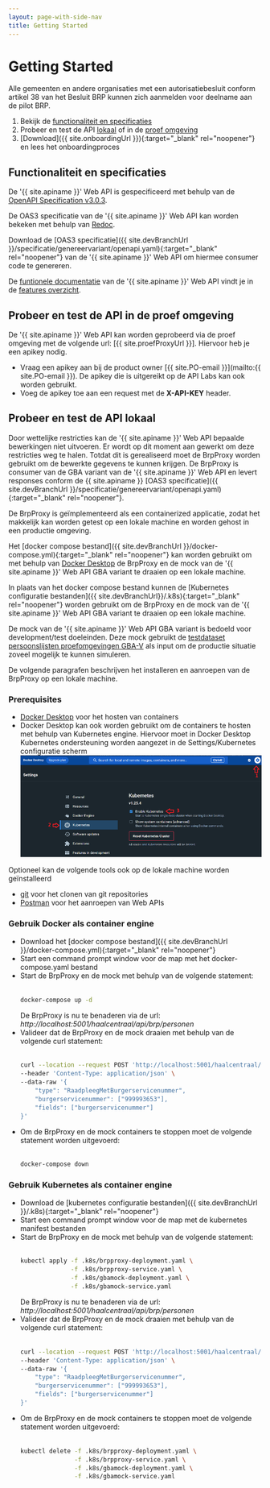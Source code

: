 ```yaml
---
layout: page-with-side-nav
title: Getting Started
---
```

# Getting Started

Alle gemeenten en andere organisaties met een autorisatiebesluit conform artikel 38 van het Besluit BRP kunnen zich aanmelden voor deelname aan de pilot BRP.

1. Bekijk de [functionaliteit en specificaties](#functionaliteit-en-specificaties)
2. Probeer en test de API [lokaal](#probeer-en-test-de-api-lokaal) of in de [proef omgeving](#probeer-en-test-de-api-in-de-proef-omgeving)
3. [Download]({{ site.onboardingUrl }}){:target="_blank" rel="noopener"} en lees het onboardingproces

## Functionaliteit en specificaties

De '{{ site.apiname }}' Web API is gespecificeerd met behulp van de [OpenAPI Specification v3.0.3](https://spec.openapis.org/oas/v3.0.3).

De OAS3 specificatie van de '{{ site.apiname }}' Web API kan worden bekeken met behulp van [Redoc](./redoc).

Download de [OAS3 specificatie]({{ site.devBranchUrl }}/specificatie/genereervariant/openapi.yaml){:target="_blank" rel="noopener"} van de '{{ site.apiname }}' Web API om hiermee consumer code te genereren.

De [funtionele documentatie](./features-overzicht) van de '{{ site.apiname }}' Web API vindt je in de [features overzicht](./features-overzicht).

## Probeer en test de API in de proef omgeving

De '{{ site.apiname }}' Web API kan worden geprobeerd via de proef omgeving met de volgende url: [{{ site.proefProxyUrl }}]. Hiervoor heb je een apikey nodig.

- Vraag een apikey aan bij de product owner [{{ site.PO-email }}](mailto:{{ site.PO-email }}). De apikey die is uitgereikt op de API Labs kan ook worden gebruikt.
- Voeg de apikey toe aan een request met de __X-API-KEY__ header.

## Probeer en test de API lokaal

Door wettelijke restricties kan de '{{ site.apiname }}' Web API bepaalde bewerkingen niet uitvoeren. Er wordt op dit moment aan gewerkt om deze restricties weg te halen. Totdat dit is gerealiseerd moet de BrpProxy worden gebruikt om de bewerkte gegevens te kunnen krijgen. De BrpProxy is consumer van de GBA variant van de '{{ site.apiname }}' Web API en levert responses conform de {{ site.apiname }} [OAS3 specificatie]({{ site.devBranchUrl }}/specificatie/genereervariant/openapi.yaml){:target="_blank" rel="noopener"}.

De BrpProxy is geïmplementeerd als een containerized applicatie, zodat het makkelijk kan worden getest op een lokale machine en worden gehost in een productie omgeving.

Het [docker compose bestand]({{ site.devBranchUrl }}/docker-compose.yml){:target="_blank" rel="noopener"} kan worden gebruikt om met behulp van [Docker Desktop](https://www.docker.com/products/docker-desktop) de BrpProxy en de mock van de '{{ site.apiname }}' Web API GBA variant te draaien op een lokale machine.

In plaats van het docker compose bestand kunnen de [Kubernetes configuratie bestanden]({{ site.devBranchUrl}}/.k8s){:target="_blank" rel="noopener"} worden gebruikt om de BrpProxy en de mock van de '{{ site.apiname }}' Web API GBA variant te draaien op een lokale machine.

De mock van de '{{ site.apiname }}' Web API GBA variant is bedoeld voor development/test doeleinden. Deze mock gebruikt de [testdataset persoonslijsten proefomgevingen GBA-V](https://www.rvig.nl/documenten/richtlijnen/2018/09/20/testdataset-persoonslijsten-proefomgevingen-gba-v) als input om de productie situatie zoveel mogelijk te kunnen simuleren.

De volgende paragrafen beschrijven het installeren en aanroepen van de BrpProxy op een lokale machine.

### Prerequisites

- [Docker Desktop](https://www.docker.com/products/docker-desktop) voor het hosten van containers
- Docker Desktop kan ook worden gebruikt om de containers te hosten met behulp van Kubernetes engine. Hiervoor moet in Docker Desktop Kubernetes ondersteuning worden aangezet in de Settings/Kubernetes configuratie scherm ![Enable Kubernetes](../img/docker-desktop-enable-k8s.png)

Optioneel kan de volgende tools ook op de lokale machine worden geïnstalleerd

- [git](https://git-scm.com/downloads) voor het clonen van git repositories
- [Postman](https://www.postman.com/downloads/) voor het aanroepen van Web APIs


### Gebruik Docker als container engine

- Download het [docker compose bestand]({{ site.devBranchUrl }}/docker-compose.yml){:target="_blank" rel="noopener"}
- Start een command prompt window voor de map met het docker-compose.yaml bestand
- Start de BrpProxy en de mock met behulp van de volgende statement:
  ```sh

  docker-compose up -d

  ```
  De BrpProxy is nu te benaderen via de url: *http://localhost:5001/haalcentraal/api/brp/personen*
- Valideer dat de BrpProxy en de mock draaien met behulp van de volgende curl statement:
  ```sh

  curl --location --request POST 'http://localhost:5001/haalcentraal/api/brp/personen' \
  --header 'Content-Type: application/json' \
  --data-raw '{
      "type": "RaadpleegMetBurgerservicenummer",
      "burgerservicenummer": ["999993653"],
      "fields": ["burgerservicenummer"]
  }'

  ```
- Om de BrpProxy en de mock containers te stoppen moet de volgende statement worden uitgevoerd:
  ```sh

  docker-compose down

  ```

### Gebruik Kubernetes als container engine

- Download de [kubernetes configuratie bestanden]({{ site.devBranchUrl }}/.k8s){:target="_blank" rel="noopener"}
- Start een command prompt window voor de map met de kubernetes manifest bestanden
- Start de BrpProxy en de mock met behulp van de volgende statement:
  ```sh

  kubectl apply -f .k8s/brpproxy-deployment.yaml \
                -f .k8s/brpproxy-service.yaml \
                -f .k8s/gbamock-deployment.yaml \
                -f .k8s/gbamock-service.yaml 

  ```
  De BrpProxy is nu te benaderen via de url: *http://localhost:5001/haalcentraal/api/brp/personen*
- Valideer dat de BrpProxy en de mock draaien met behulp van de volgende curl statement:
  ```sh

  curl --location --request POST 'http://localhost:5001/haalcentraal/api/brp/personen' \
  --header 'Content-Type: application/json' \
  --data-raw '{
      "type": "RaadpleegMetBurgerservicenummer",
      "burgerservicenummer": ["999993653"],
      "fields": ["burgerservicenummer"]
  }'

  ```
- Om de BrpProxy en de mock containers te stoppen moet de volgende statement worden uitgevoerd:
  ```sh

  kubectl delete -f .k8s/brpproxy-deployment.yaml \
                 -f .k8s/brpproxy-service.yaml \
                 -f .k8s/gbamock-deployment.yaml \
                 -f .k8s/gbamock-service.yaml 

  ```
